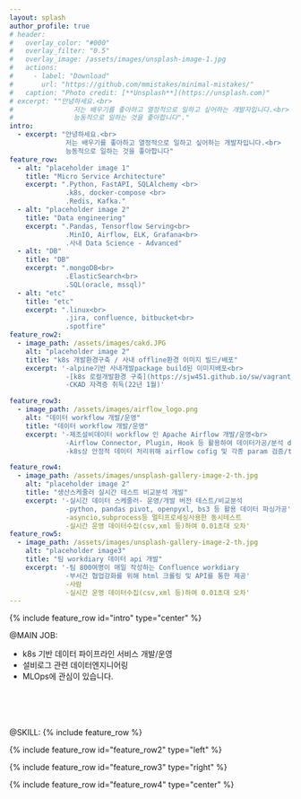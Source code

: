 ```yaml
---
layout: splash
author_profile: true
# header:
#   overlay_color: "#000"
#   overlay_filter: "0.5"
#   overlay_image: /assets/images/unsplash-image-1.jpg
#   actions:
#     - label: "Download"
#       url: "https://github.com/mmistakes/minimal-mistakes/"
#   caption: "Photo credit: [**Unsplash**](https://unsplash.com)"
# excerpt: ""안녕하세요.<br> 
#               저는 배우기를 좋아하고 열정적으로 일하고 싶어하는 개발자입니다.<br>   
#               능동적으로 일하는 것을 좋아합니다"."
intro: 
  - excerpt: "안녕하세요.<br> 
              저는 배우기를 좋아하고 열정적으로 일하고 싶어하는 개발자입니다.<br>   
              능동적으로 일하는 것을 좋아합니다"
feature_row:
  - alt: "placeholder image 1"
    title: "Micro Service Architecture"
    excerpt: ".Python, FastAPI, SQLAlchemy <br>
              .k8s, docker-compose <br> 
              .Redis, Kafka."
  - alt: "placeholder image 2"
    title: "Data engineering"
    excerpt: ".Pandas, Tensorflow Serving<br>
              .MinIO, Airflow, ELK, Grafana<br>
              .사내 Data Science - Advanced"
  - alt: "DB"
    title: "DB"
    excerpt: ".mongoDB<br>
              .ElasticSearch<br>
              .SQL(oracle, mssql)"
  - alt: "etc"
    title: "etc"
    excerpt: ".linux<br>
              .jira, confluence, bitbucket<br>
              .spotfire"
feature_row2:
  - image_path: /assets/images/cakd.JPG
    alt: "placeholder image 2"
    title: "k8s 개발환경구축 / 사내 offline환경 이미지 빌드/배포"
    excerpt: '-alpine기반 사내개발package build된 이미지배포<br>  
              -[k8s 로컬개발환경 구축](https://sjw451.github.io/sw/vagrant_k8s/)<br>
              -CKAD 자격증 취득(22년 1월)'

feature_row3:
  - image_path: /assets/images/airflow_logo.png
    alt: "데이터 workflow 개발/운영"
    title: "데이터 workflow 개발/운영"
    excerpt: '-제조설비데이터 workflow 인 Apache Airflow 개발/운영<br>  
              -Airflow Connector, Plugin, Hook 등 활용하여 데이터가공/분석 dag 개발<br>
              -k8s상 안정적 데이터 처리위해 airflow cofig 및 각종 param 검증/tunning'

feature_row4:
  - image_path: /assets/images/unsplash-gallery-image-2-th.jpg
    alt: "placeholder image 2"
    title: "생산스케줄러 실시간 테스트 비교분석 개발"
    excerpt: '-실시간 데이터 스케줄러- 운영/개발 버전 테스트/비교분석
              -python, pandas pivot, openpyxl, bs3 등 활용 데이터 파싱가공'
              -asyncio,subprocess등 멀티프로세싱사용한 동시테스트
              -실시간 운영 데이터수집(csv,xml 등)하여 0.01초대 오차'
feature_row5:
  - image_path: /assets/images/unsplash-gallery-image-2-th.jpg
    alt: "placeholder image3"
    title: "팀 workdiary 데이터 api 개발"
    excerpt: '-팀 800여명이 매일 작성하는 Confluence workdiary
              -부서간 협업강화를 위해 html 크롤링 및 API를 통한 제공'
              -사람
              -실시간 운영 데이터수집(csv,xml 등)하여 0.01초대 오차'
---
```


{% include feature_row id="intro" type="center" %}


@MAIN JOB:
- k8s 기반 데이터 파이프라인 서비스 개발/운영 
- 설비로그 관련  데이터엔지니어링
- MLOps에 관심이 있습니다.
<br>
<br>
<br>
<br>  
@SKILL:
{% include feature_row %}

{% include feature_row id="feature_row2" type="left" %}

{% include feature_row id="feature_row3" type="right" %}

{% include feature_row id="feature_row4" type="center" %}